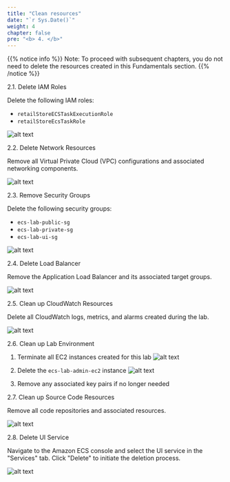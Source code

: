 ```yaml
---
title: "Clean resources"
date: "`r Sys.Date()`"
weight: 4
chapter: false
pre: "<b> 4. </b>"
---
```


{{% notice info %}}
Note: To proceed with subsequent chapters, you do not need to delete the resources created in this Fundamentals section.
{{% /notice %}}

2.1. Delete IAM Roles

Delete the following IAM roles:
- `retailStoreECSTaskExecutionRole`
- `retailStoreEcsTaskRole`

![alt text](/images/4-clean-resources/image.png)

2.2. Delete Network Resources

Remove all Virtual Private Cloud (VPC) configurations and associated networking components.

![alt text](/images/4-clean-resources/image-1.png)

2.3. Remove Security Groups

Delete the following security groups:
- `ecs-lab-public-sg`
- `ecs-lab-private-sg`
- `ecs-lab-ui-sg`

![alt text](/images/4-clean-resources/image-2.png)

2.4. Delete Load Balancer

Remove the Application Load Balancer and its associated target groups.

![alt text](/images/4-clean-resources/image-3.png)

2.5. Clean up CloudWatch Resources

Delete all CloudWatch logs, metrics, and alarms created during the lab.

![alt text](/images/4-clean-resources/image-4.png)

2.6. Clean up Lab Environment

1. Terminate all EC2 instances created for this lab
![alt text](/images/4-clean-resources/image-5.png)

2. Delete the `ecs-lab-admin-ec2` instance
![alt text](/images/4-clean-resources/image-6.png)

3. Remove any associated key pairs if no longer needed

2.7. Clean up Source Code Resources

Remove all code repositories and associated resources.

![alt text](/images/4-clean-resources/image-7.png)

2.8. Delete UI Service

Navigate to the Amazon ECS console and select the UI service in the "Services" tab. Click "Delete" to initiate the deletion process.

![alt text](/images/4-clean-resources/image-8.png)
